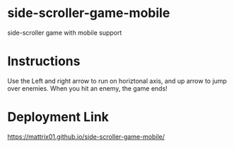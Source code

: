 # side-scroller-game-mobile

side-scroller game with mobile support

# Instructions

Use the Left and right arrow to run on horiztonal axis, and up arrow to jump over enemies.
When you hit an enemy, the game ends!

# Deployment Link

https://mattrix01.github.io/side-scroller-game-mobile/
